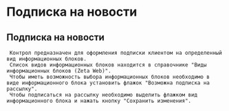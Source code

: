 ﻿---
description: 2.4.7
---
# Подписка на новости
## Подписка на новости
     Контрол предназначен для оформления подписки клиентом на определенный вид информационных блоков.
     Список видов информационных блоков находится в справочнике "Виды информационных блоков (Zeta Web)".
     Чтобы иметь возможность выбора информационных блоков необходимо в виде информационного блока установить флажок "Возможна подписка на рассылку".
     Чтобы подписаться на рассылку необходимо выделить флажком вид информационного блока и нажать кнопку "Сохранить изменения".
